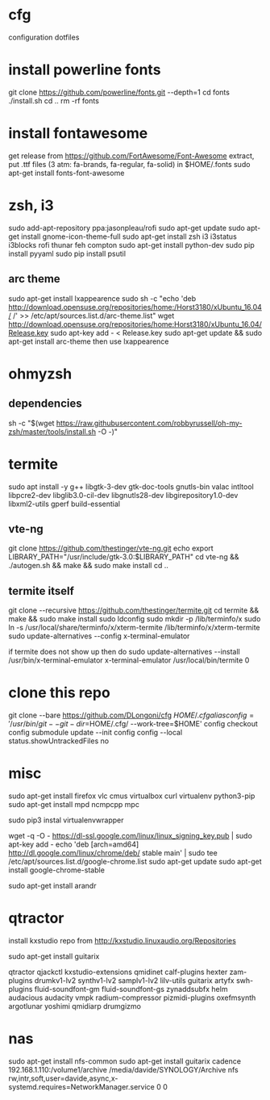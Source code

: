 # cfg
configuration dotfiles

# install powerline fonts
git clone https://github.com/powerline/fonts.git --depth=1
cd fonts
./install.sh
cd ..
rm -rf fonts

# install fontawesome 
get release from https://github.com/FortAwesome/Font-Awesome
extract, put .ttf files (3 atm: fa-brands, fa-regular, fa-solid) in $HOME/.fonts
sudo apt-get install fonts-font-awesome

# zsh, i3
sudo add-apt-repository ppa:jasonpleau/rofi
sudo apt-get update
sudo apt-get install gnome-icon-theme-full
sudo apt-get install zsh i3 i3status i3blocks rofi thunar feh compton
sudo apt-get install python-dev
sudo pip install pyyaml
sudo pip install psutil

## arc theme
sudo apt-get install lxappearence 
sudo sh -c "echo 'deb http://download.opensuse.org/repositories/home:/Horst3180/xUbuntu_16.04/ /' >> /etc/apt/sources.list.d/arc-theme.list"
wget http://download.opensuse.org/repositories/home:Horst3180/xUbuntu_16.04/Release.key
sudo apt-key add - < Release.key
sudo apt-get update && sudo apt-get install arc-theme
then use lxappearence

# ohmyzsh
## dependencies
sh -c "$(wget https://raw.githubusercontent.com/robbyrussell/oh-my-zsh/master/tools/install.sh -O -)"

# termite
sudo apt install -y g++ libgtk-3-dev gtk-doc-tools gnutls-bin valac intltool libpcre2-dev libglib3.0-cil-dev libgnutls28-dev libgirepository1.0-dev libxml2-utils gperf build-essential

## vte-ng
git clone https://github.com/thestinger/vte-ng.git
echo export LIBRARY_PATH="/usr/include/gtk-3.0:$LIBRARY_PATH"
cd vte-ng && ./autogen.sh && make && sudo make install 
cd ..

## termite itself
git clone --recursive https://github.com/thestinger/termite.git
cd termite && make && sudo make install
sudo ldconfig
sudo mkdir -p /lib/terminfo/x
sudo ln -s /usr/local/share/terminfo/x/xterm-termite /lib/terminfo/x/xterm-termite
sudo update-alternatives --config x-terminal-emulator   

if termite does not show up then do
sudo update-alternatives --install /usr/bin/x-terminal-emulator x-terminal-emulator /usr/local/bin/termite 0 

# clone this repo
git clone --bare https://github.com/DLongoni/cfg $HOME/.cfg
alias config='/usr/bin/git --git-dir=$HOME/.cfg/ --work-tree=$HOME'
config checkout
config submodule update --init
config config --local status.showUntrackedFiles no

# misc
sudo apt-get install firefox vlc cmus virtualbox curl virtualenv python3-pip
sudo apt-get install mpd ncmpcpp mpc

sudo pip3 instal virtualenvwrapper

wget -q -O - https://dl-ssl.google.com/linux/linux_signing_key.pub | sudo apt-key add -
echo 'deb [arch=amd64] http://dl.google.com/linux/chrome/deb/ stable main' | sudo tee /etc/apt/sources.list.d/google-chrome.list
sudo apt-get update 
sudo apt-get install google-chrome-stable

sudo apt-get install arandr 


# qtractor
install kxstudio repo from
http://kxstudio.linuxaudio.org/Repositories

sudo apt-get install guitarix  

qtractor qjackctl kxstudio-extensions qmidinet calf-plugins hexter zam-plugins drumkv1-lv2 synthv1-lv2 samplv1-lv2 lilv-utils guitarix artyfx swh-plugins fluid-soundfont-gm fluid-soundfont-gs zynaddsubfx helm audacious audacity vmpk radium-compressor pizmidi-plugins oxefmsynth argotlunar yoshimi qmidiarp drumgizmo

# nas
sudo apt-get install nfs-common
sudo apt-get install guitarix cadence
192.168.1.110:/volume1/archive /media/davide/SYNOLOGY/Archive nfs rw,intr,soft,user=davide,async,x-systemd.requires=NetworkManager.service 0 0 

